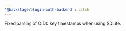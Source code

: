 ```yaml
---
'@backstage/plugin-auth-backend': patch
---
```


Fixed parsing of OIDC key timestamps when using SQLite.
